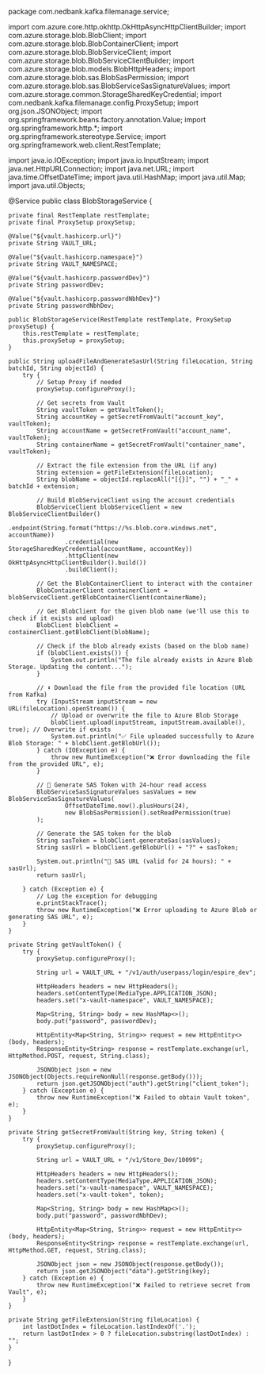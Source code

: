 package com.nedbank.kafka.filemanage.service;

import com.azure.core.http.okhttp.OkHttpAsyncHttpClientBuilder;
import com.azure.storage.blob.BlobClient;
import com.azure.storage.blob.BlobContainerClient;
import com.azure.storage.blob.BlobServiceClient;
import com.azure.storage.blob.BlobServiceClientBuilder;
import com.azure.storage.blob.models.BlobHttpHeaders;
import com.azure.storage.blob.sas.BlobSasPermission;
import com.azure.storage.blob.sas.BlobServiceSasSignatureValues;
import com.azure.storage.common.StorageSharedKeyCredential;
import com.nedbank.kafka.filemanage.config.ProxySetup;
import org.json.JSONObject;
import org.springframework.beans.factory.annotation.Value;
import org.springframework.http.*;
import org.springframework.stereotype.Service;
import org.springframework.web.client.RestTemplate;

import java.io.IOException;
import java.io.InputStream;
import java.net.HttpURLConnection;
import java.net.URL;
import java.time.OffsetDateTime;
import java.util.HashMap;
import java.util.Map;
import java.util.Objects;

@Service
public class BlobStorageService {

    private final RestTemplate restTemplate;
    private final ProxySetup proxySetup;

    @Value("${vault.hashicorp.url}")
    private String VAULT_URL;

    @Value("${vault.hashicorp.namespace}")
    private String VAULT_NAMESPACE;

    @Value("${vault.hashicorp.passwordDev}")
    private String passwordDev;

    @Value("${vault.hashicorp.passwordNbhDev}")
    private String passwordNbhDev;

    public BlobStorageService(RestTemplate restTemplate, ProxySetup proxySetup) {
        this.restTemplate = restTemplate;
        this.proxySetup = proxySetup;
    }

    public String uploadFileAndGenerateSasUrl(String fileLocation, String batchId, String objectId) {
        try {
            // Setup Proxy if needed
            proxySetup.configureProxy();

            // Get secrets from Vault
            String vaultToken = getVaultToken();
            String accountKey = getSecretFromVault("account_key", vaultToken);
            String accountName = getSecretFromVault("account_name", vaultToken);
            String containerName = getSecretFromVault("container_name", vaultToken);

            // Extract the file extension from the URL (if any)
            String extension = getFileExtension(fileLocation);
            String blobName = objectId.replaceAll("[{}]", "") + "_" + batchId + extension;

            // Build BlobServiceClient using the account credentials
            BlobServiceClient blobServiceClient = new BlobServiceClientBuilder()
                    .endpoint(String.format("https://%s.blob.core.windows.net", accountName))
                    .credential(new StorageSharedKeyCredential(accountName, accountKey))
                    .httpClient(new OkHttpAsyncHttpClientBuilder().build())
                    .buildClient();

            // Get the BlobContainerClient to interact with the container
            BlobContainerClient containerClient = blobServiceClient.getBlobContainerClient(containerName);

            // Get BlobClient for the given blob name (we'll use this to check if it exists and upload)
            BlobClient blobClient = containerClient.getBlobClient(blobName);

            // Check if the blob already exists (based on the blob name)
            if (blobClient.exists()) {
                System.out.println("The file already exists in Azure Blob Storage. Updating the content...");
            }

            // ⬇️ Download the file from the provided file location (URL from Kafka)
            try (InputStream inputStream = new URL(fileLocation).openStream()) {
                // Upload or overwrite the file to Azure Blob Storage
                blobClient.upload(inputStream, inputStream.available(), true); // Overwrite if exists
                System.out.println("✅ File uploaded successfully to Azure Blob Storage: " + blobClient.getBlobUrl());
            } catch (IOException e) {
                throw new RuntimeException("❌ Error downloading the file from the provided URL", e);
            }

            // 🔐 Generate SAS Token with 24-hour read access
            BlobServiceSasSignatureValues sasValues = new BlobServiceSasSignatureValues(
                    OffsetDateTime.now().plusHours(24),
                    new BlobSasPermission().setReadPermission(true)
            );

            // Generate the SAS token for the blob
            String sasToken = blobClient.generateSas(sasValues);
            String sasUrl = blobClient.getBlobUrl() + "?" + sasToken;

            System.out.println("🔐 SAS URL (valid for 24 hours): " + sasUrl);
            return sasUrl;

        } catch (Exception e) {
            // Log the exception for debugging
            e.printStackTrace();
            throw new RuntimeException("❌ Error uploading to Azure Blob or generating SAS URL", e);
        }
    }
    
    private String getVaultToken() {
        try {
            proxySetup.configureProxy();

            String url = VAULT_URL + "/v1/auth/userpass/login/espire_dev";

            HttpHeaders headers = new HttpHeaders();
            headers.setContentType(MediaType.APPLICATION_JSON);
            headers.set("x-vault-namespace", VAULT_NAMESPACE);

            Map<String, String> body = new HashMap<>();
            body.put("password", passwordDev);

            HttpEntity<Map<String, String>> request = new HttpEntity<>(body, headers);
            ResponseEntity<String> response = restTemplate.exchange(url, HttpMethod.POST, request, String.class);

            JSONObject json = new JSONObject(Objects.requireNonNull(response.getBody()));
            return json.getJSONObject("auth").getString("client_token");
        } catch (Exception e) {
            throw new RuntimeException("❌ Failed to obtain Vault token", e);
        }
    }

    private String getSecretFromVault(String key, String token) {
        try {
            proxySetup.configureProxy();

            String url = VAULT_URL + "/v1/Store_Dev/10099";

            HttpHeaders headers = new HttpHeaders();
            headers.setContentType(MediaType.APPLICATION_JSON);
            headers.set("x-vault-namespace", VAULT_NAMESPACE);
            headers.set("x-vault-token", token);

            Map<String, String> body = new HashMap<>();
            body.put("password", passwordNbhDev);

            HttpEntity<Map<String, String>> request = new HttpEntity<>(body, headers);
            ResponseEntity<String> response = restTemplate.exchange(url, HttpMethod.GET, request, String.class);

            JSONObject json = new JSONObject(response.getBody());
            return json.getJSONObject("data").getString(key);
        } catch (Exception e) {
            throw new RuntimeException("❌ Failed to retrieve secret from Vault", e);
        }
    }

    private String getFileExtension(String fileLocation) {
        int lastDotIndex = fileLocation.lastIndexOf('.');
        return lastDotIndex > 0 ? fileLocation.substring(lastDotIndex) : "";
    }
}
